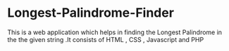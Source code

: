 # Longest-Palindrome-Finder
This is a web application which helps in finding the Longest Palindrome in the the given string .It consists of HTML ,  CSS , Javascript and PHP
